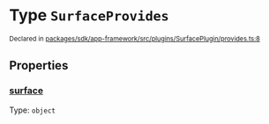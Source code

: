 # Type `SurfaceProvides`
<sub>Declared in [packages/sdk/app-framework/src/plugins/SurfacePlugin/provides.ts:8](https://github.com/dxos/dxos/blob/5b3d9243a/packages/sdk/app-framework/src/plugins/SurfacePlugin/provides.ts#L8)</sub>




## Properties
### [surface](https://github.com/dxos/dxos/blob/5b3d9243a/packages/sdk/app-framework/src/plugins/SurfacePlugin/provides.ts#L9)
Type: <code>object</code>





